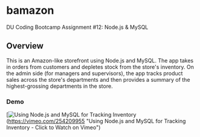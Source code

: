 # bamazon

DU Coding Bootcamp Assignment #12: Node.js &amp; MySQL

## Overview

This is an Amazon-like storefront using Node.js and MySQL. The app takes in orders from customers and depletes stock from the store's inventory. On the admin side (for managers and supervisors), the app tracks product sales across the store's departments and then provides a summary of the highest-grossing departments in the store.

### Demo

[![Using Node.js and MySQL for Tracking Inventory](https://i.imgur.com/4OrbfiI.png)(https://vimeo.com/254209955 "Using Node.js and MySQL for Tracking Inventory - Click to Watch on Vimeo")
